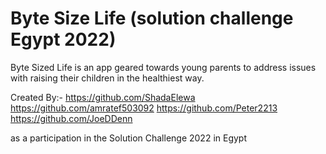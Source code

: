 # Byte Size Life (solution challenge Egypt 2022)
Byte Sized Life is an app geared towards young parents to address issues with raising their children in the healthiest way.

Created By:-
https://github.com/ShadaElewa
https://github.com/amratef503092
https://github.com/Peter2213
https://github.com/JoeDDenn

as a participation in the Solution Challenge 2022 in Egypt
